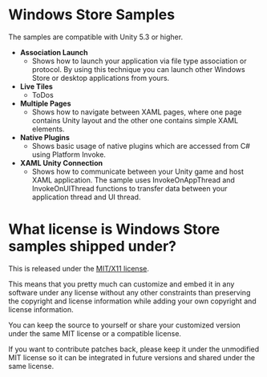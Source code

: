 # Windows Store Samples

The samples are compatible with Unity 5.3 or higher.

* **Association Launch**
    * Shows how to launch your application via file type association or protocol. By using this technique you can launch other Windows Store or desktop applications from yours.
* **Live Tiles**
    * ToDos
* **Multiple Pages**
    * Shows how to navigate between XAML pages, where one page contains Unity layout and the other one contains simple XAML elements.
* **Native Plugins**
    * Shows basic usage of native plugins which are accessed from C# using Platform Invoke.
* **XAML Unity Connection**
    * Shows how to communicate between your Unity game and host XAML application. The sample uses InvokeOnAppThread and InvokeOnUIThread functions to transfer data between your application thread and UI thread.

# What license is Windows Store samples shipped under?

This is released under the [MIT/X11 license](LICENSE).

This means that you pretty much can customize and embed it in any software under any license without any other constraints than preserving the copyright and license information while adding your own copyright and license information.

You can keep the source to yourself or share your customized version under the same MIT license or a compatible license.

If you want to contribute patches back, please keep it under the unmodified MIT license so it can be integrated in future versions and shared under the same license.